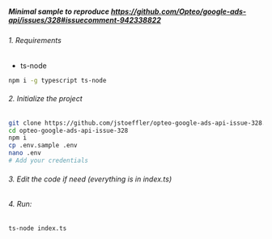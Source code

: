 ##### Minimal sample to reproduce https://github.com/Opteo/google-ads-api/issues/328#issuecomment-942338822

###### 1. Requirements

- ts-node

```sh
npm i -g typescript ts-node
```

###### 2. Initialize the project

```sh
git clone https://github.com/jstoeffler/opteo-google-ads-api-issue-328.git
cd opteo-google-ads-api-issue-328
npm i
cp .env.sample .env
nano .env
# Add your credentials
```

###### 3. Edit the code if need (everything is in index.ts)

###### 4. Run:

```sh
ts-node index.ts
```

